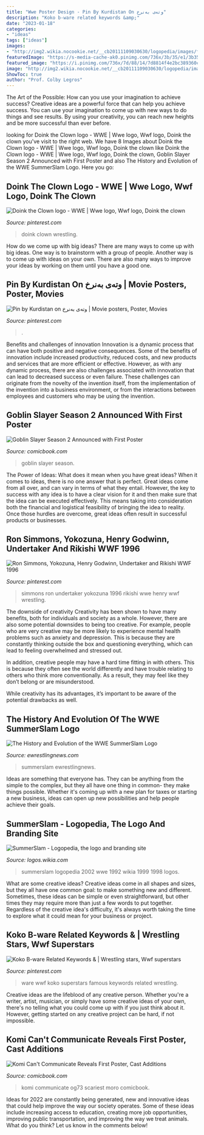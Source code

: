 ```yaml
---
title: "Wwe Poster Design - Pin By Kurdistan On وتەی بەنرخ"
description: "Koko b-ware related keywords &amp;"
date: "2023-01-18"
categories:
- "ideas"
tags: ["ideas"]
images:
- "http://img2.wikia.nocookie.net/__cb20111109030630/logopedia/images/f/f2/Sslam98.jpg"
featuredImage: "https://s-media-cache-ak0.pinimg.com/736x/3b/35/e1/3b35e10f6ca9e2bdd64d5fca51514b7a--ron-simmons-undertaker-wwe.jpg"
featured_image: "https://i.pinimg.com/736x/7d/88/14/7d8814f4e2bc389360cd3d6d9566d142.jpg"
image: "http://img2.wikia.nocookie.net/__cb20111109030630/logopedia/images/f/f2/Sslam98.jpg"
ShowToc: true
author: "Prof. Colby Legros"
---
```



The Art of the Possible: How can you use your imagination to achieve success?
Creative ideas are a powerful force that can help you achieve success. You can use your imagination to come up with new ways to do things and see results. By using your creativity, you can reach new heights and be more successful than ever before.

	

		
looking for Doink the Clown logo - WWE | Wwe logo, Wwf logo, Doink the clown you've visit to the right web. We have 8 Images about Doink the Clown logo - WWE | Wwe logo, Wwf logo, Doink the clown like Doink the Clown logo - WWE | Wwe logo, Wwf logo, Doink the clown, Goblin Slayer Season 2 Announced with First Poster and also The History and Evolution of the WWE SummerSlam Logo. Here you go:
		
    
## Doink The Clown Logo - WWE | Wwe Logo, Wwf Logo, Doink The Clown

<img loading=lazy src="https://i.pinimg.com/originals/88/9e/29/889e298cf528d1ffd416a438dd647260.jpg" onerror="this.onerror=null;this.src='https://tse3.mm.bing.net/th?id=OIP.bqFAes7hEtsmEOwQGbfVsgAAAA&amp;pid=15.1';" alt="Doink the Clown logo - WWE | Wwe logo, Wwf logo, Doink the clown">

_Source: pinterest.com_

>doink clown wrestling. 

	

How do we come up with big ideas?
There are many ways to come up with big ideas. One way is to brainstorm with a group of people. Another way is to come up with ideas on your own. There are also many ways to improve your ideas by working on them until you have a good one.

    
## Pin By Kurdistan On وتەی بەنرخ | Movie Posters, Poster, Movies

<img loading=lazy src="https://i.pinimg.com/736x/69/9a/df/699adf53a90d61336bfe03e4f345632f.jpg" onerror="this.onerror=null;this.src='https://tse1.mm.bing.net/th?id=OIP.9jZdZcSn_L_IR63Ns9yznQHaLG&amp;pid=15.1';" alt="Pin by Kurdistan on وتەی بەنرخ | Movie posters, Poster, Movies">

_Source: pinterest.com_

>. 

	

Benefits and challenges of innovation
Innovation is a dynamic process that can have both positive and negative consequences. Some of the benefits of innovation include increased productivity, reduced costs, and new products and services that are more efficient or effective. However, as with any dynamic process, there are also challenges associated with innovation that can lead to decreased success or even failure. These challenges can originate from the novelty of the invention itself, from the implementation of the invention into a business environment, or from the interactions between employees and customers who may be using the invention.

    
## Goblin Slayer Season 2 Announced With First Poster

<img loading=lazy src="https://media.comicbook.com/2021/01/goblin-slayer-2-1254823-1280x0.jpeg" onerror="this.onerror=null;this.src='https://tse3.mm.bing.net/th?id=OIP.S48no1x91wAUVgK8sMdgSwHaD4&amp;pid=15.1';" alt="Goblin Slayer Season 2 Announced with First Poster">

_Source: comicbook.com_

>goblin slayer season. 

	

The Power of Ideas: What does it mean when you have great ideas?
When it comes to ideas, there is no one answer that is perfect. Great ideas come from all over, and can vary in terms of what they entail. However, the key to success with any idea is to have a clear vision for it and then make sure that the idea can be executed effectively. This means taking into consideration both the financial and logistical feasibility of bringing the idea to reality. Once those hurdles are overcome, great ideas often result in successful products or businesses.

    
## Ron Simmons, Yokozuna, Henry Godwinn, Undertaker And Rikishi WWF 1996

<img loading=lazy src="https://s-media-cache-ak0.pinimg.com/736x/3b/35/e1/3b35e10f6ca9e2bdd64d5fca51514b7a--ron-simmons-undertaker-wwe.jpg" onerror="this.onerror=null;this.src='https://tse3.mm.bing.net/th?id=OIP.h-0aRQtXbbBIempyNfSeUgHaET&amp;pid=15.1';" alt="Ron Simmons, Yokozuna, Henry Godwinn, Undertaker and Rikishi WWF 1996">

_Source: pinterest.com_

>simmons ron undertaker yokozuna 1996 rikishi wwe henry wwf wrestling. 

	

The downside of creativity
Creativity has been shown to have many benefits, both for individuals and society as a whole. However, there are also some potential downsides to being too creative.
For example, people who are very creative may be more likely to experience mental health problems such as anxiety and depression. This is because they are constantly thinking outside the box and questioning everything, which can lead to feeling overwhelmed and stressed out.

In addition, creative people may have a hard time fitting in with others. This is because they often see the world differently and have trouble relating to others who think more conventionally. As a result, they may feel like they don’t belong or are misunderstood.

While creativity has its advantages, it’s important to be aware of the potential drawbacks as well.

    
## The History And Evolution Of The WWE SummerSlam Logo

<img loading=lazy src="https://www.ewrestlingnews.com/wp-content/uploads/2020/08/SSVariants-1536x864.jpg" onerror="this.onerror=null;this.src='https://tse3.mm.bing.net/th?id=OIP.5B_SMIt1mOTEuCIrDG5AnQHaEK&amp;pid=15.1';" alt="The History and Evolution of the WWE SummerSlam Logo">

_Source: ewrestlingnews.com_

>summerslam ewrestlingnews. 

	

Ideas are something that everyone has. They can be anything from the simple to the complex, but they all have one thing in common- they make things possible. Whether it's coming up with a new plan for taxes or starting a new business, ideas can open up new possibilities and help people achieve their goals.

    
## SummerSlam - Logopedia, The Logo And Branding Site

<img loading=lazy src="http://img2.wikia.nocookie.net/__cb20111109030630/logopedia/images/f/f2/Sslam98.jpg" onerror="this.onerror=null;this.src='https://tse1.mm.bing.net/th?id=OIP.4X2ua77-VeSjNyukOIbHEAHaEy&amp;pid=15.1';" alt="SummerSlam - Logopedia, the logo and branding site">

_Source: logos.wikia.com_

>summerslam logopedia 2002 wwe 1992 wikia 1999 1998 logos. 

	

What are some creative ideas?
Creative ideas come in all shapes and sizes, but they all have one common goal: to make something new and different. Sometimes, these ideas can be simple or even straightforward, but other times they may require more than just a few words to put together. Regardless of the creative idea's difficulty, it's always worth taking the time to explore what it could mean for your business or project.

    
## Koko B-ware Related Keywords &amp; | Wrestling Stars, Wwf Superstars

<img loading=lazy src="https://i.pinimg.com/736x/7d/88/14/7d8814f4e2bc389360cd3d6d9566d142.jpg" onerror="this.onerror=null;this.src='https://tse2.mm.bing.net/th?id=OIP.riXi74cLxHNKMmTb6C7tjwAAAA&amp;pid=15.1';" alt="Koko B-ware Related Keywords &amp; | Wrestling stars, Wwf superstars">

_Source: pinterest.com_

>ware wwf koko superstars famous keywords related wrestling. 

	

Creative ideas are the lifeblood of any creative person. Whether you're a writer, artist, musician, or simply have some creative ideas of your own, there's no telling what you could come up with if you just think about it. However, getting started on any creative project can be hard, if not impossible.

    
## Komi Can&#039;t Communicate Reveals First Poster, Cast Additions

<img loading=lazy src="https://media.comicbook.com/2021/05/komi-cant-communicate-anime-poster-1267949-1280x0.jpeg" onerror="this.onerror=null;this.src='https://tse3.mm.bing.net/th?id=OIP.ZMblOJpXtex7sNUTT-qG0gHaD4&amp;pid=15.1';" alt="Komi Can&#039;t Communicate Reveals First Poster, Cast Additions">

_Source: comicbook.com_

>komi communicate og73 scariest moro comicbook. 

	

Ideas for 2022 are constantly being generated, new and innovative ideas that could help improve the way our society operates. Some of these ideas include increasing access to education, creating more job opportunities, improving public transportation, and improving the way we treat animals. What do you think? Let us know in the comments below!


